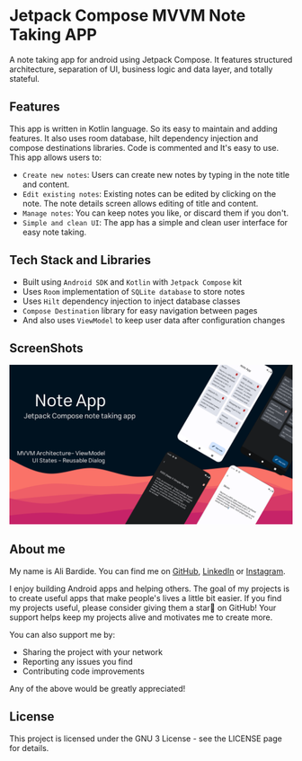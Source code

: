 # Jetpack Compose MVVM Note Taking APP

A note taking app for android using Jetpack Compose. It features structured architecture, separation
of UI, business logic and data layer, and totally stateful. 

## Features

This app is written in Kotlin language. So its easy to maintain and adding features. It also uses 
room database, hilt dependency injection and compose destinations libraries. Code is commented and 
It's easy to use. This app allows users to:

* `Create new notes`: Users can create new notes by typing in the note title and content.
* `Edit existing notes`: Existing notes can be edited by clicking on the note. The note details screen allows editing of title and content.
* `Manage notes`: You can keep notes you like, or discard them if you don't.
* `Simple and clean UI`: The app has a simple and clean user interface for easy note taking.

## Tech Stack and Libraries
* Built using `Android SDK` and `Kotlin` with `Jetpack Compose` kit
* Uses `Room` implementation of `SQLite database` to store notes
* Uses `Hilt` dependency injection to inject database classes
* `Compose Destination` library for easy navigation between pages
* And also uses `ViewModel` to keep user data after configuration changes

## ScreenShots
<img src="readme.files/note-app.png" alt="Screen shot">

## About me
My name is Ali Bardide. You can find me on [GitHub]("https://GitHub.com/alibardide5124"), [LinkedIn]("https://linkedin.com/in/alibardide5124") or [Instagram]("https://instagram.com/alibardide.5124").

I enjoy building Android apps and helping others. The goal of my projects is to create useful apps that make people's lives a little bit easier. If you find my projects useful, please consider giving them a star🌟 on GitHub! Your support helps keep my projects alive and motivates me to create more.

You can also support me by:

* Sharing the project with your network
* Reporting any issues you find
* Contributing code improvements

Any of the above would be greatly appreciated!

## License
This project is licensed under the GNU 3 License - see the LICENSE page for details.

